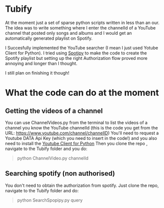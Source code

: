 # Tubify

At the moment just a set of sparse python scripts written in less than an our. The idea was to write something where I enter the channelId of a YouTube channel 
that posted only songs and albums and I would get an automatically generated playlist on Spotify.

I Succesfully implemented the YouTube searcher (I mean I just used Yotube Client for Python). I tried using [Spotipy](https://github.com/plamere/spotipy) to make the code to create 
the Spotify playlist but setting up the right Authorization flow proved more annoying and longer than I thought.

I still plan on finishing it though!

# What the code can  do at the moment

## Getting the videos of a channel
You can use ChannelVideos.py from the terminal to list the videos of a channel you know the YouTube channelId (this is the code you get from the URL: https://www.youtube.com/channel/channelID)
You'll need to request a Youtube DATA Api Key (which you need to insert in the code!) and you also need to install the [Youtube Client for Python](https://developers.google.com/api-client-library/python/)
Then you clone the repo , navigate to the Tubify folder and you do:

> python ChannelVideo.py channelId

## Searching spotify (non authorised)
You don't need to obtain the authorization from spotify. Just clone the repo, navigate to the Tubify folder and do:

> python SearchSpopipy.py query
